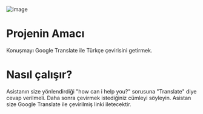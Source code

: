 ![image](https://user-images.githubusercontent.com/58151691/101240106-2b3dde00-36fe-11eb-90f5-ed623e01390c.png)


# Projenin Amacı

Konuşmayı Google Translate ile Türkçe çevirisini getirmek.

# Nasıl çalışır?

Asistanın size yönlendirdiği "how can i help you?" sorusuna "Translate" diye cevap verilmeli.
Daha sonra çevirmek istediğiniz cümleyi söyleyin. Asistan size Google Translate ile çevirilmiş linki iletecektir.
